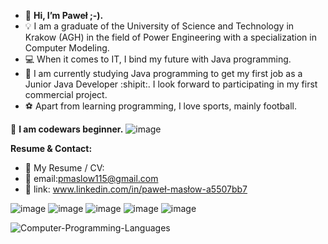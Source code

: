 - 👋 **Hi, I’m Paweł ;-).**
- :bulb: I am a graduate of the University of Science and Technology in Krakow (AGH) in the field of Power Engineering with a specialization in Computer Modeling.
- :computer: When it comes to IT, I bind my future with Java programming.
- 🌱 I am currently studying Java programming to get my first job as a Junior Java Developer :shipit:. I look forward to participating in my first commercial project.
- :soccer: Apart from learning programming, I love sports, mainly football.




:beginner: **I am codewars beginner.**
![image](https://www.codewars.com/users/pawel778899/badges/large)

**Resume & Contact:**

- :paperclip: My Resume / CV:
- :email: email:pmaslow115@gmail.com 
- :link: link: www.linkedin.com/in/paweł-masłow-a5507bb7

![image](https://user-images.githubusercontent.com/106928352/189040607-1f209a83-8369-4d50-8071-fa5e09cd57b4.png)
![image](https://user-images.githubusercontent.com/106928352/189040649-c7e0d214-19f4-47d0-be40-cd4d389d245c.png)
![image](https://user-images.githubusercontent.com/106928352/189040667-ac5524e6-3e13-4771-9212-aed7c9ae2180.png)
![image](https://user-images.githubusercontent.com/106928352/189040677-8a396b58-2081-47c6-b8d8-4cf80949d658.png)
![image](https://user-images.githubusercontent.com/106928352/189040685-919f00bb-9da1-4f58-a040-aa8ed5aafdca.png)





![Computer-Programming-Languages](https://user-images.githubusercontent.com/106928352/189601513-d695504d-6307-4266-8099-f20b2423d6d3.jpg)


<!---- 📫 How to reach me:.

<!---
pawel778899/pawel778899 is a ✨ special ✨ repository because its `README.md` (this file) appears on your GitHub profile.
You can click the Preview link to take a look at your changes.
--->
